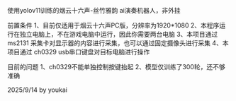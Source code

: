 使用yolov11训练的烟云十六声-丝竹雅韵 ai演奏机器人，非外挂

前置条件
1、目前仅适用于烟云十六声PC版，分辨率为1920*1080
2、本程序运行在独立电脑上，不在游戏电脑中运行，因此你需要两台电脑
3、本项目通过 ms2131 采集卡对显示器的内容进行采集，也可以通过固定摄像头进行采集
4、本项目通过 ch0329 usb串口键盘对目标电脑进行操作

目前的问题
1、ch0329不能单独控制按键抬起
2、模型仅训练了300轮，还不够准确

2025/9/14 by youkai
